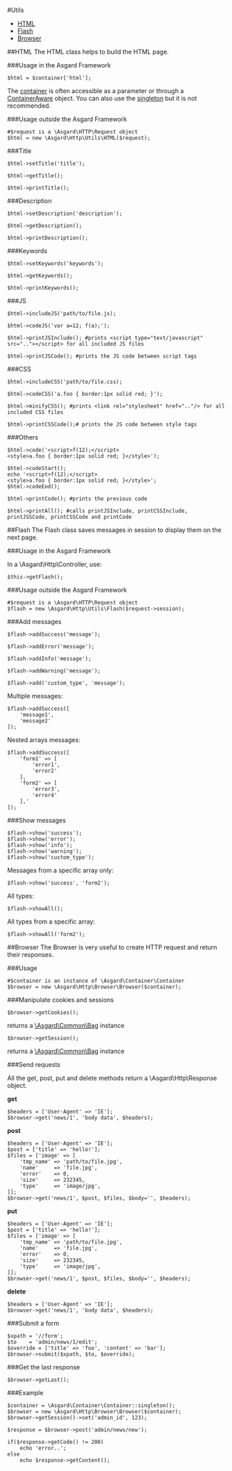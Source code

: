 #Utils

- [HTML](#html)
- [Flash](#flash)
- [Browser](#broser)

<a name="html"></a>
##HTML
The HTML class helps to build the HTML page.

###Usage in the Asgard Framework

	$html = $container['html'];
	
The [container](docs/container) is often accessible as a parameter or through a [ContainerAware](docs/container#containeraware) object. You can also use the [singleton](docs/container#usage-outside) but it is not recommended.

###Usage outside the Asgard Framework

	#$request is a \Asgard\HTTP\Request object 
	$html = new \Asgard\Http\Utils\HTML($request);

###Title

	$html->setTitle('title');

	$html->getTitle();

	$html->printTitle();

###Description

	$html->setDescription('description');

	$html->getDescription();

	$html->printDescription();

###Keywords

	$html->setKeywords('keywords');

	$html->getKeywords();

	$html->printKeywords();

###JS

	$html->includeJS('path/to/file.js);

	$html->codeJS('var a=12; f(a);');

	$html->printJSInclude(); #prints <script type="text/javascript" src=".."></script> for all included JS files

	$html->printJSCode(); #prints the JS code between script tags

###CSS

	$html->includeCSS('path/to/file.css);

	$html->codeCSS('a.foo { border:1px solid red; }');

	$html->minifyCSS(); #prints <link rel="stylesheet" href=".."/> for all included CSS files

	$html->printCSSCode();# prints the JS code between style tags

###Others

	$html->code('<script>f(12);</script>
	<style>a.foo { border:1px solid red; }</style>');

	$html->codeStart();
	echo '<script>f(12);</script>
	<style>a.foo { border:1px solid red; }</style>';
	$html->codeEnd();

	$html->printCode(); #prints the previous code

	$html->printAll(); #calls printJSInclude, printCSSInclude, printJSSCode, printCSSCode and printCode

##Flash
The Flash class saves messages in session to display them on the next page.

###Usage in the Asgard Framework

In a \Asgard\Http\Controller, use:

	$this->getFlash();

###Usage outside the Asgard Framework

	#$request is a \Asgard\HTTP\Request object 
	$flash = new \Asgard\Http\Utils\Flash($request->session);

###Add messages

	$flash->addSuccess('message');

	$flash->addError('message');

	$flash->addInfo('message');

	$flash->addWarning('message');

	$flash->add('custom_type', 'message');

Multiple messages:

	$flash->addSuccess([
		'message1',
		'message2'
	]);

Nested arrays messages:

	$flash->addSuccess([
		'form1' => [
			'error1',
			'error2'
		],
		'form2' => [
			'error3',
			'error4'
		],'
	]);

###Show messages

	$flash->show('success');
	$flash->show('error');
	$flash->show('info');
	$flash->show('warning');
	$flash->show('custom_type');

Messages from a specific array only:

	$flash->show('success', 'form2');

All types:

	$flash->showAll();

All types from a specific array:

	$flash->showAll('form2');

##Browser
The Browser is very useful to create HTTP request and return their responses.

###Usage

	#$container is an instance of \Asgard\Container\Container
	$browser = new \Asgard\Http\Browser\Browser($container);

###Manipulate cookies and sessions

	$browser->getCookies();

returns a [\Asgard\Common\Bag](docs/bag) instance

	$browser->getSession();

returns a [\Asgard\Common\Bag](docs/bag) instance

###Send requests

All the get, post, put and delete methods return a \Asgard\Http\Response object.

**get**

	$headers = ['User-Agent' => 'IE'];
	$browser->get('news/1', 'body data', $headers);

**post**

	$headers = ['User-Agent' => 'IE'];
	$post = ['title' => 'hello!'];
	$files = ['image' => [
		'tmp_name' => 'path/to/file.jpg',
		'name'     => 'file.jpg',
		'error'    => 0,
		'size'     => 232345,
		'type'     => 'image/jpg',
	]];
	$browser->get('news/1', $post, $files, $body='', $headers);

**put**

	$headers = ['User-Agent' => 'IE'];
	$post = ['title' => 'hello!'];
	$files = ['image' => [
		'tmp_name' => 'path/to/file.jpg',
		'name'     => 'file.jpg',
		'error'    => 0,
		'size'     => 232345,
		'type'     => 'image/jpg',
	]];
	$browser->get('news/1', $post, $files, $body='', $headers);

**delete**

	$headers = ['User-Agent' => 'IE'];
	$browser->get('news/1', 'body data', $headers);

###Submit a form

	$xpath = '//form';
	$to    = 'admin/news/1/edit';
	$override = ['title' => 'foo', 'content' => 'bar'];
	$browser->submit($xpath, $to, $override);

###Get the last response

	$browser->getLast();

###Example

	$container = \Asgard\Container\Container::singleton();
	$browser = new \Asgard\Http\Browser\Browser($container);
	$browser->getSession()->set('admin_id', 123);
	
	$response = $browser->post('admin/news/new');

	if($response->getCode() != 200)
		echo 'error..';
	else
		echo $response->getContent();